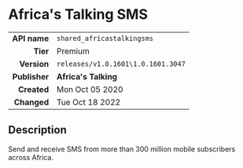# Africa's Talking SMS
| | |
|-:|-|
|**API name**|`shared_africastalkingsms`|
|**Tier**|Premium|
|**Version**|`releases/v1.0.1601\1.0.1601.3047`|
|**Publisher**|**Africa's Talking**|
|**Created**|Mon Oct 05 2020|
|**Changed**|Tue Oct 18 2022|

## Description
Send and receive SMS from more than 300 million mobile subscribers across Africa.
